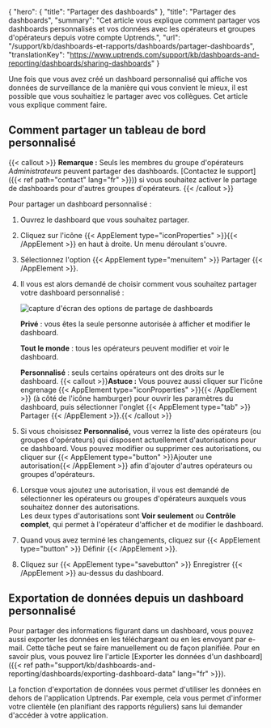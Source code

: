 {
"hero": {
"title": "Partager des dashboards"
},
"title": "Partager des dashboards",
"summary": "Cet article vous explique comment partager vos dashboards personnalisés et vos données avec les opérateurs et groupes d'opérateurs depuis votre compte Uptrends.",
"url": "/support/kb/dashboards-et-rapports/dashboards/partager-dashboards",
"translationKey": "https://www.uptrends.com/support/kb/dashboards-and-reporting/dashboards/sharing-dashboards"
}

Une fois que vous avez créé un dashboard personnalisé qui affiche vos données de surveillance de la manière qui vous convient le mieux, il est possible que vous souhaitiez le partager avec vos collègues. Cet article vous explique comment faire.

## Comment partager un tableau de bord personnalisé

{{< callout >}}
**Remarque :** Seuls les membres du groupe d'opérateurs *Administrateurs* peuvent partager des dashboards. [Contactez le support]({{< ref path="contact" lang="fr" >}})) si vous souhaitez activer le partage de dashboards pour d'autres groupes d'opérateurs.
{{< /callout >}}



Pour partager un dashboard personnalisé :

1. Ouvrez le dashboard que vous souhaitez partager.
2. Cliquez sur l'icône {{< AppElement type="iconProperties" >}}{{< /AppElement >}} en haut à droite. Un menu déroulant s'ouvre.
3. Sélectionnez l'option {{< AppElement type="menuitem" >}} Partager {{< /AppElement >}}.

4. Il vous est alors demandé de choisir comment vous souhaitez partager votre dashboard personnalisé :

   ![capture d'écran des options de partage de dashboards](/img/content/scr-dashboard-sharing.min.png)

   **Privé** : vous êtes la seule personne autorisée à afficher et modifier le dashboard.

   **Tout le monde** : tous les opérateurs peuvent modifier et voir le dashboard.

   **Personnalisé** : seuls certains opérateurs ont des droits sur le dashboard.
   {{< callout >}}**Astuce :** Vous pouvez aussi cliquer sur l'icône engrenage {{< AppElement type="iconProperties" >}}{{< /AppElement >}} (à côté de l'icône hamburger) pour ouvrir les paramètres du dashboard, puis sélectionner l'onglet {{< AppElement type="tab" >}} Partager {{< /AppElement >}}.{{< /callout >}}
5. Si vous choisissez **Personnalisé,** vous verrez la liste des opérateurs (ou groupes d'opérateurs) qui disposent actuellement d'autorisations pour ce dashboard. Vous pouvez modifier ou supprimer ces autorisations, ou cliquer sur {{< AppElement type="button" >}}Ajouter une autorisation{{< /AppElement >}} afin d'ajouter d'autres opérateurs ou groupes d'opérateurs.
6. Lorsque vous ajoutez une autorisation, il vous est demandé de sélectionner les opérateurs ou groupes d'opérateurs auxquels vous souhaitez donner des autorisations.  
   Les deux types d'autorisations sont **Voir seulement** ou **Contrôle complet**, qui permet à l'opérateur d'afficher et de modifier le dashboard.
7. Quand vous avez terminé les changements, cliquez sur {{< AppElement type="button" >}} Définir {{< /AppElement >}}.
8. Cliquez sur {{< AppElement type="savebutton" >}} Enregistrer {{< /AppElement >}} au-dessus du dashboard.

## Exportation de données depuis un dashboard personnalisé

Pour partager des informations figurant dans un dashboard, vous pouvez aussi exporter les données en les téléchargeant ou en les envoyant par e-mail. Cette tâche peut se faire manuellement ou de façon planifiée. Pour en savoir plus, vous pouvez lire l'article [Exporter les données d'un dashboard]({{< ref path="support/kb/dashboards-and-reporting/dashboards/exporting-dashboard-data" lang="fr" >}}).

La fonction d'exportation de données vous permet d'utiliser les données en dehors de l'application Uptrends. Par exemple, cela vous permet d'informer votre clientèle (en planifiant des rapports réguliers) sans lui demander d'accéder à votre application.
